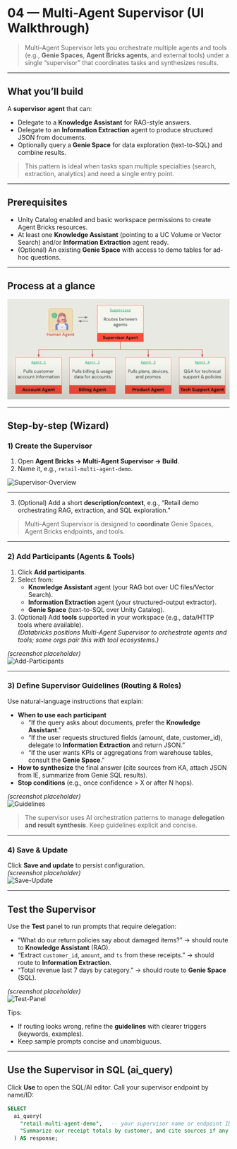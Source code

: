 # 04 — Multi-Agent Supervisor (UI Walkthrough)

> Multi-Agent Supervisor lets you orchestrate multiple agents and tools (e.g., **Genie Spaces**, **Agent Bricks agents**, and external tools) under a single “supervisor” that coordinates tasks and synthesizes results. 

---

## What you’ll build

A **supervisor agent** that can:
- Delegate to a **Knowledge Assistant** for RAG-style answers.
- Delegate to an **Information Extraction** agent to produce structured JSON from documents. 
- Optionally query a **Genie Space** for data exploration (text-to-SQL) and combine results. 

> This pattern is ideal when tasks span multiple specialties (search, extraction, analytics) and need a single entry point.

---

## Prerequisites

- Unity Catalog enabled and basic workspace permissions to create Agent Bricks resources. 
- At least one **Knowledge Assistant** (pointing to a UC Volume or Vector Search) and/or **Information Extraction** agent ready. 
- (Optional) An existing **Genie Space** with access to demo tables for ad-hoc questions.

---

## Process at a glance


![Supervisor-Overview](assets/multi1.png)

---

## Step-by-step (Wizard)

### 1) Create the Supervisor
1. Open **Agent Bricks → Multi-Agent Supervisor → Build**.  
2. Name it, e.g., `retail-multi-agent-demo`.

![Supervisor-Overview](assets/multi2.png)

---

3. (Optional) Add a short **description/context**, e.g., “Retail demo orchestrating RAG, extraction, and SQL exploration.”

> Multi-Agent Supervisor is designed to **coordinate** Genie Spaces, Agent Bricks endpoints, and tools. 

---

### 2) Add Participants (Agents & Tools)
1. Click **Add participants**.  
2. Select from:
   - **Knowledge Assistant** agent (your RAG bot over UC files/Vector Search). 
   - **Information Extraction** agent (your structured-output extractor).  
   - **Genie Space** (text-to-SQL over Unity Catalog). 
3. (Optional) Add **tools** supported in your workspace (e.g., data/HTTP tools where available).  
   *(Databricks positions Multi-Agent Supervisor to orchestrate agents and tools; some orgs pair this with tool ecosystems.)*

*(screenshot placeholder)*  
![Add-Participants](assets/multi-agent/step2-participants.png)

---

### 3) Define Supervisor Guidelines (Routing & Roles)
Use natural-language instructions that explain:
- **When to use each participant**  
  - “If the query asks about documents, prefer the **Knowledge Assistant**.”  
  - “If the user requests structured fields (amount, date, customer_id), delegate to **Information Extraction** and return JSON.”  
  - “If the user wants KPIs or aggregations from warehouse tables, consult the **Genie Space**.”
- **How to synthesize** the final answer (cite sources from KA, attach JSON from IE, summarize from Genie SQL results).
- **Stop conditions** (e.g., once confidence > X or after N hops).

*(screenshot placeholder)*  
![Guidelines](assets/multi-agent/step3-guidelines.png)

> The supervisor uses AI orchestration patterns to manage **delegation and result synthesis**. Keep guidelines explicit and concise.

---

### 4) Save & Update
Click **Save and update** to persist configuration.  
*(screenshot placeholder)*  
![Save-Update](assets/multi-agent/step4-save.png)

---

## Test the Supervisor

Use the **Test** panel to run prompts that require delegation:

- “What do our return policies say about damaged items?” → should route to **Knowledge Assistant** (RAG).  
- “Extract `customer_id`, `amount`, and `ts` from these receipts.” → should route to **Information Extraction**.  
- “Total revenue last 7 days by category.” → should route to **Genie Space** (SQL).

*(screenshot placeholder)*  
![Test-Panel](assets/multi-agent/step5-test.png)

Tips:
- If routing looks wrong, refine the **guidelines** with clearer triggers (keywords, examples).
- Keep sample prompts concise and unambiguous.

---

## Use the Supervisor in SQL (ai_query)

Click **Use** to open the SQL/AI editor. Call your supervisor endpoint by name/ID:

```sql
SELECT
  ai_query(
    "retail-multi-agent-demo",   -- your supervisor name or endpoint ID
    "Summarize our receipt totals by customer, and cite sources if any were used"
  ) AS response;

